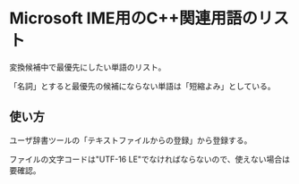 
# Microsoft IME用のC++関連用語のリスト

変換候補中で最優先にしたい単語のリスト。

「名詞」とすると最優先の候補にならない単語は「短縮よみ」としている。


## 使い方

ユーザ辞書ツールの「テキストファイルからの登録」から登録する。

ファイルの文字コードは"UTF-16 LE"でなければならないので、使えない場合は要確認。
